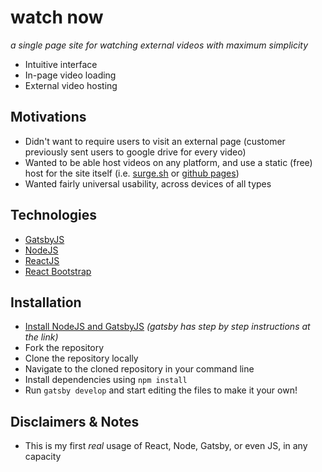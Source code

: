 # watch now
_a single page site for watching external videos with maximum simplicity_
* Intuitive interface
* In-page video loading
* External video hosting

## Motivations
* Didn't want to require users to visit an external page (customer previously sent users to google drive for every video)
* Wanted to be able host videos on any platform, and use a static (free) host for the site itself (i.e. [surge.sh](https://surge.sh/) or [github pages](https://pages.github.com/))
* Wanted fairly universal usability, across devices of all types

## Technologies
* [GatsbyJS](https://www.gatsbyjs.com/)
* [NodeJS](https://nodejs.org/en/)
* [ReactJS](https://reactjs.org/)
* [React Bootstrap](https://react-bootstrap.github.io/)

## Installation
* [Install NodeJS and GatsbyJS](https://www.gatsbyjs.com/tutorial/part-zero/) _(gatsby has step by step instructions at the link)_
* Fork the repository
* Clone the repository locally
* Navigate to the cloned repository in your command line
* Install dependencies using `npm install`
* Run `gatsby develop` and start editing the files to make it your own!

## Disclaimers & Notes
* This is my first _real_ usage of React, Node, Gatsby, or even JS, in any capacity